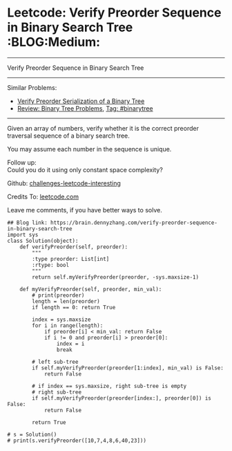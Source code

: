 # Leetcode: Verify Preorder Sequence in Binary Search Tree     :BLOG:Medium:


---

Verify Preorder Sequence in Binary Search Tree  

---

Similar Problems:  
-   [Verify Preorder Serialization of a Binary Tree](https://brain.dennyzhang.com/verify-preorder-serialization-of-a-binary-tree)
-   [Review: Binary Tree Problems](https://brain.dennyzhang.com/review-binarytree), [Tag: #binarytree](https://brain.dennyzhang.com/tag/binarytree)

---

Given an array of numbers, verify whether it is the correct preorder traversal sequence of a binary search tree.  

You may assume each number in the sequence is unique.  

Follow up:  
Could you do it using only constant space complexity?  

Github: [challenges-leetcode-interesting](https://github.com/DennyZhang/challenges-leetcode-interesting/tree/master/verify-preorder-sequence-in-binary-search-tree)  

Credits To: [leetcode.com](https://leetcode.com/problems/verify-preorder-sequence-in-binary-search-tree/description/)  

Leave me comments, if you have better ways to solve.  

    ## Blog link: https://brain.dennyzhang.com/verify-preorder-sequence-in-binary-search-tree
    import sys
    class Solution(object):
        def verifyPreorder(self, preorder):
            """
            :type preorder: List[int]
            :rtype: bool
            """
            return self.myVerifyPreorder(preorder, -sys.maxsize-1)
    
        def myVerifyPreorder(self, preorder, min_val):
            # print(preorder)
            length = len(preorder)
            if length == 0: return True
    
            index = sys.maxsize
            for i in range(length):
                if preorder[i] < min_val: return False
                if i != 0 and preorder[i] > preorder[0]:
                    index = i
                    break
    
            # left sub-tree
            if self.myVerifyPreorder(preorder[1:index], min_val) is False:
                return False
    
            # if index == sys.maxsize, right sub-tree is empty
            # right sub-tree
            if self.myVerifyPreorder(preorder[index:], preorder[0]) is False:
                return False
    
            return True
    
    # s = Solution()
    # print(s.verifyPreorder([10,7,4,8,6,40,23]))